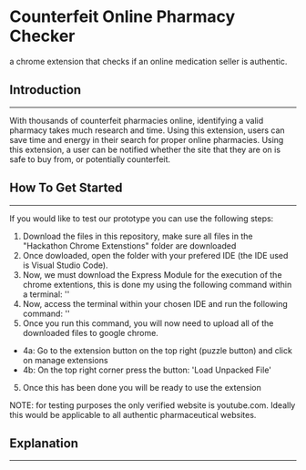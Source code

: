 # Counterfeit Online Pharmacy Checker
a chrome extension that checks if an online medication seller is authentic.

## Introduction
---------------
With thousands of counterfeit pharmacies online, identifying a valid pharmacy takes much research and time. Using this extension, users can save time and energy in their search for proper online pharmacies. Using this extension, a user can be notified whether the site that they are on is safe to buy from, or potentially counterfeit. 

## How To Get Started
----------------------
If you would like to test our prototype you can use the following steps:

1. Download the files in this repository, make sure all files in the "Hackathon Chrome Extenstions" folder are downloaded
2. Once dowloaded, open the folder with your prefered IDE (the IDE used is Visual Studio Code). 
3. Now, we must download the Express Module for the execution of the chrome extentions, this is done my using the following command within a terminal:  ''
3. Now, access the terminal within your chosen IDE and run the following command: ''
4. Once you run this command, you will now need to upload all of the downloaded files to google chrome. 
* 4a: Go to the extension button on the top right (puzzle button) and click on manage extensions
* 4b: On the top right corner press the button: 'Load Unpacked File'
5. Once this has been done you will be ready to use the extension

NOTE: for testing purposes the only verified website is youtube.com. Ideally this would be applicable to all authentic pharmaceutical websites.

## Explanation
--------------

